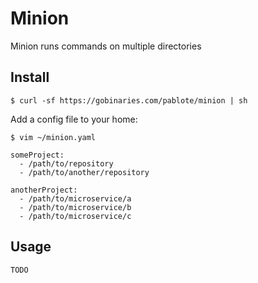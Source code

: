 # Minion

Minion runs commands on multiple directories

## Install

```shell
$ curl -sf https://gobinaries.com/pablote/minion | sh
```

Add a config file to your home:

```shell
$ vim ~/minion.yaml
```

```
someProject:
  - /path/to/repository
  - /path/to/another/repository

anotherProject:
  - /path/to/microservice/a
  - /path/to/microservice/b
  - /path/to/microservice/c
```

## Usage

`TODO`